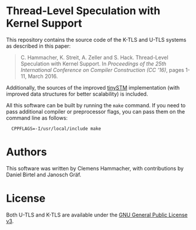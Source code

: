 Thread-Level Speculation with Kernel Support
============================================

This repository contains the source code of the K-TLS and U-TLS systems as
described in this paper:
> C. Hammacher, K. Streit, A. Zeller and S. Hack. Thread-Level Speculation with
> Kernel Support. In *Proceedings of the 25th International Conference on
> Compiler Construction (CC '16)*, pages 1-11, March 2016.

Additionally, the sources of the improved [tinySTM] implementation (with
improved data structures for better scalability) is included.

All this software can be built by running the `make` command. If you need to
pass additional compiler or preprocessor flags, you can pass them on the
command line as follows:
```
  CPPFLAGS=-I/usr/local/include make
```

Authors
=======

This software was written by Clemens Hammacher, with contributions by Daniel
Birtel and Janosch Gräf.

License
=======

Both U-TLS and K-TLS are available under the [GNU General Public License v3][GPL].

[tinySTM]: http://tmware.org/tinystm
[GPL]: https://gnu.org/licenses/gpl.html
